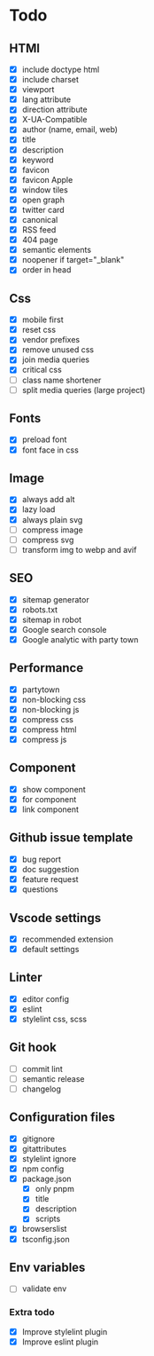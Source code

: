 # Todo

## HTMl

- [x] include doctype html
- [x] include charset
- [x] viewport
- [x] lang attribute
- [x] direction attribute
- [x] X-UA-Compatible
- [x] author (name, email, web)
- [x] title
- [x] description
- [x] keyword
- [x] favicon
- [x] favicon Apple
- [x] window tiles
- [x] open graph
- [x] twitter card
- [x] canonical
- [x] RSS feed
- [x] 404 page
- [x] semantic elements
- [x] noopener if target="_blank"
- [x] order in head

## Css

- [x] mobile first
- [x] reset css
- [x] vendor prefixes
- [x] remove unused css
- [x] join media queries
- [x] critical css
- [ ] class name shortener
- [ ] split media queries (large project)

## Fonts

- [x] preload font
- [x] font face in css

## Image

- [x] always add alt
- [x] lazy load
- [x] always plain svg
- [ ] compress image
- [ ] compress svg
- [ ] transform img to webp and avif

## SEO

- [x] sitemap generator
- [x] robots.txt
- [x] sitemap in robot
- [x] Google search console
- [x] Google analytic with party town

## Performance

- [x] partytown
- [x] non-blocking css
- [x] non-blocking js
- [x] compress css
- [x] compress html
- [x] compress js

## Component

- [x] show component
- [x] for component
- [x] link component

## Github issue template

- [x] bug report
- [x] doc suggestion
- [x] feature request
- [x] questions

## Vscode settings

- [x] recommended extension
- [x] default settings

## Linter

- [x] editor config
- [x] eslint
- [x] stylelint css, scss

## Git hook

- [ ] commit lint
- [ ] semantic release
- [ ] changelog

## Configuration files

- [x] gitignore
- [x] gitattributes
- [x] stylelint ignore
- [x] npm config
- [x] package.json
  - [x] only pnpm
  - [x] title
  - [x] description
  - [x] scripts
- [x] browserslist
- [x] tsconfig.json

## Env variables

- [ ] validate env

### Extra todo

- [x] Improve stylelint plugin
- [x] Improve eslint plugin
